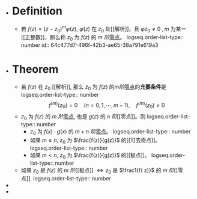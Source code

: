 - # Definition
	- 若 $f(z)=(z{-}z_{0})^{m}\varphi(z)$, $\varphi(z)$ 在 $z_{0}$ 处[[解析]]，且 $\varphi{z_0}\neq 0\:,m$ 为某一[[正整数]]，那么称 $z_{0}$ 为 $f(z)$ 的 $m$ *阶*[零点]([[复变函数的零点]])。
	  logseq.order-list-type:: number
	  id:: 64c477d7-496f-42b3-ae65-38a791e619a3
- # Theorem
	- 若 $f(z)$ 在 $z_{0}$ [[解析]], 那么 $z_{0}$ 为 $f(z)$ 的$m$*阶*[零点]([[复变函数的零点]])的**充要条件**是
	  logseq.order-list-type:: number
	  $$
	  f^{(m)}\left(z_{0}\right)=0\quad\left(n=0,1,\cdots,m-1\right),\quad f^{(m)}\left(z_{0}\right)\neq 0
	  $$
	- $z_0$ 为 $f(z)$ 的 $m$ *阶*[零点]([[复变函数的零点]]), 也是 $g(z)$ 的 $n$ *阶*[[零点]]。则
	  logseq.order-list-type:: number
		- $z_0$ 为 $f(x)\cdot g(x)$ 的 $m+n$ *阶*[零点]([[复变函数的零点]])。
		  logseq.order-list-type:: number
		- 如果 $m\ge n$, $z_0$ 为 $\frac{f(z)}{g(z)}$ 的[[可去奇点]]。
		  logseq.order-list-type:: number
		- 如果 $m<n$, $z_0$ 为 $\frac{f(z)}{g(z)}$ 的[[极点]]。
		  logseq.order-list-type:: number
	- 如果 $z_{0}$ 是 $f(z)$ 的 $m$ *阶*[[极点]] $\Longleftrightarrow z_0$ 是 $\frac1{f( z)}$ 的 $m$ *阶*[[零点]].
	  logseq.order-list-type:: number
-
-